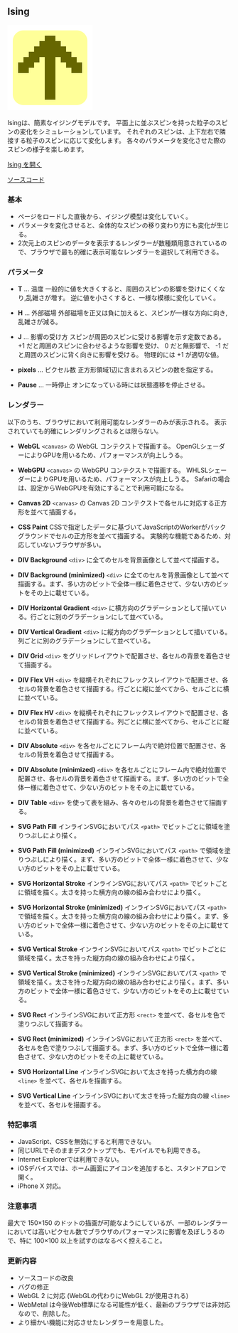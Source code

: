 ## Ising

![Ising](resources/Icon.png "Ising")


Isingは、簡素なイジングモデルです。
平面上に並ぶスピンを持った粒子のスピンの変化をシミュレーションしています。
それぞれのスピンは、上下左右で隣接する粒子のスピンに応じて変化します。
各々のパラメータを変化させた際のスピンの様子を楽しめます。

[Ising を開く](https://akimikimikimikimikimikimika.github.io/Ising/Ising.html "Ising")

[ソースコード](https://github.com/akimikimikimikimikimikimika/Ising/ "ソースコード")

### 基本

- ページをロードした直後から、イジング模型は変化していく。
- パラメータを変化させると、全体的なスピンの移り変わり方にも変化が生じる。
- 2次元上のスピンのデータを表示するレンダラーが数種類用意されているので、ブラウザで最も的確に表示可能なレンダラーを選択して利用できる。

### パラメータ

- **T** … 温度
	一般的に値を大きくすると、周囲のスピンの影響を受けにくくなり,乱雑さが増す。
	逆に値を小さくすると、一様な模様に変化していく。

- **H** … 外部磁場
	外部磁場を正又は負に加えると、スピンが一様な方向に向き,乱雑さが減る。

- **J** … 影響の受け方
	スピンが周囲のスピンに受ける影響を示す定数である。
	+1 だと周囲のスピンに合わせるような影響を受け、 0 だと無影響で、 -1 だと周囲のスピンに背く向きに影響を受ける。
	物理的には +1 が適切な値。

- **pixels** … ピクセル数
	正方形領域1辺に含まれるスピンの数を指定する。

- **Pause** … 一時停止
	オンになっている時には状態遷移を停止させる。

### レンダラー
以下のうち、ブラウザにおいて利用可能なレンダラーのみが表示される。
表示されていても的確にレンダリングされるとは限らない。

- **WebGL**
	`<canvas>` の WebGL コンテクストで描画する。
	OpenGLシェーダーによりGPUを用いるため、パフォーマンスが向上しうる。

- **WebGPU**
	`<canvas>` の WebGPU コンテクストで描画する。
	WHLSLシェーダーによりGPUを用いるため、パフォーマンスが向上しうる。
	Safariの場合は、設定からWebGPUを有効にすることで利用可能になる。

- **Canvas 2D**
	`<canvas>` の Canvas 2D コンテクストで各セルに対応する正方形を並べて描画する。

- **CSS Paint**
	CSSで指定したデータに基づいてJavaScriptのWorkerがバックグラウンドでセルの正方形を並べて描画する。
	実験的な機能であるため、対応していないブラウザが多い。

- **DIV Background**
	`<div>` に全てのセルを背景画像として並べて描画する。

- **DIV Background (minimized)**
	`<div>` に全てのセルを背景画像として並べて描画する。まず、多い方のビットで全体一様に着色させて、少ない方のビットをその上に載せている。

- **DIV Horizontal Gradient**
	`<div>` に横方向のグラデーションとして描いている。行ごとに別のグラデーションにして並べている。

- **DIV Vertical Gradient**
	`<div>` に縦方向のグラデーションとして描いている。列ごとに別のグラデーションにして並べている。

- **DIV Grid**
	`<div>` をグリッドレイアウトで配置させ、各セルの背景を着色させて描画する。

- **DIV Flex VH**
	`<div>` を縦横それぞれにフレックスレイアウトで配置させ、各セルの背景を着色させて描画する。行ごとに縦に並べてから、セルごとに横に並べている。

- **DIV Flex HV**
	`<div>` を縦横それぞれにフレックスレイアウトで配置させ、各セルの背景を着色させて描画する。列ごとに横に並べてから、セルごとに縦に並べている。

- **DIV Absolute**
	`<div>` を各セルごとにフレーム内で絶対位置で配置させ、各セルの背景を着色させて描画する。

- **DIV Absolute (minimized)**
	`<div>` を各セルごとにフレーム内で絶対位置で配置させ、各セルの背景を着色させて描画する。まず、多い方のビットで全体一様に着色させて、少ない方のビットをその上に載せている。

- **DIV Table**
	`<div>` を使って表を組み、各々のセルの背景を着色させて描画する。

- **SVG Path Fill**
	インラインSVGにおいてパス `<path>` でビットごとに領域を塗りつぶしにより描く。

- **SVG Path Fill (minimized)**
	インラインSVGにおいてパス `<path>` で領域を塗りつぶしにより描く。まず、多い方のビットで全体一様に着色させて、少ない方のビットをその上に載せている。

- **SVG Horizontal Stroke**
	インラインSVGにおいてパス `<path>` でビットごとに領域を描く。太さを持った横方向の線の組み合わせにより描く。

- **SVG Horizontal Stroke (minimized)**
	インラインSVGにおいてパス `<path>` で領域を描く。太さを持った横方向の線の組み合わせにより描く。まず、多い方のビットで全体一様に着色させて、少ない方のビットをその上に載せている。

- **SVG Vertical Stroke**
	インラインSVGにおいてパス `<path>` でビットごとに領域を描く。太さを持った縦方向の線の組み合わせにより描く。

- **SVG Vertical Stroke (minimized)**
	インラインSVGにおいてパス `<path>` で領域を描く。太さを持った縦方向の線の組み合わせにより描く。まず、多い方のビットで全体一様に着色させて、少ない方のビットをその上に載せている。

- **SVG Rect**
	インラインSVGにおいて正方形 `<rect>` を並べて、各セルを色で塗りつぶして描画する。

- **SVG Rect (minimized)**
	インラインSVGにおいて正方形 `<rect>` を並べて、各セルを色で塗りつぶして描画する。まず、多い方のビットで全体一様に着色させて、少ない方のビットをその上に載せている。

- **SVG Horizontal Line**
	インラインSVGにおいて太さを持った横方向の線 `<line>` を並べて、各セルを描画する。

- **SVG Vertical Line**
	インラインSVGにおいて太さを持った縦方向の線 `<line>` を並べて、各セルを描画する。


### 特記事項
- JavaScript、CSSを無効にすると利用できない。
- 同じURLでそのままデスクトップでも、モバイルでも利用できる。
- Internet Explorerでは利用できない。
- iOSデバイスでは、ホーム画面にアイコンを追加すると、スタンドアロンで開く。
- iPhone X 対応。

### 注意事項
最大で 150×150 のドットの描画が可能なようにしているが、一部のレンダラーにおいては高いピクセル数でブラウザのパフォーマンスに影響を及ぼしうるので、特に 100×100 以上を試すのはなるべく控えること。

### 更新内容
- ソースコードの改良
- バグの修正
- WebGL 2 に対応 (WebGLの代わりにWebGL 2が使用される)
- WebMetal は今後Web標準になる可能性が低く、最新のブラウザでは非対応なので、削除した。
- より細かい機能に対応させたレンダラーを用意した。